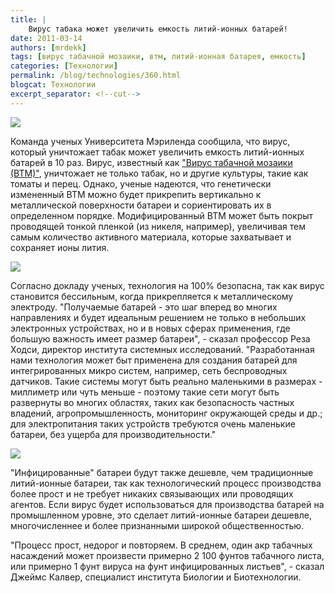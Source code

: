 ```yaml
---
title: |
    Вирус табака может увеличить емкость литий-ионных батарей!
date: 2011-03-14
authors: [mrdekk]
tags: [вирус табачной мозаики, втм, литий-ионная батарея, емкость]
categories: [Технологии]
permalink: /blog/technologies/360.html
blogcat: Технологии
excerpt_separator: <!--cut-->
---
```



![](http://itw66.ru/uploads/images/00/00/01/2011/03/14/5d60a6.jpg)


Команда ученых Университета Мэриленда сообщила, что вирус, который уничтожает табак может увеличить емкость литий-ионных батарей в 10 раз. Вирус, известный как ["Вирус табачной мозаики (ВТМ)"](http://ru.wikipedia.org/wiki/%D0%92%D0%B8%D1%80%D1%83%D1%81_%D1%82%D0%B0%D0%B1%D0%B0%D1%87%D0%BD%D0%BE%D0%B9_%D0%BC%D0%BE%D0%B7%D0%B0%D0%B8%D0%BA%D0%B8), уничтожает не только табак, но и другие культуры, такие как томаты и перец. Однако, ученые надеются, что генетически измененный ВТМ можно будет прикрепить вертикально к металлической поверхности батареи и сориентировать их в определенном порядке. Модифицированный ВТМ может быть покрыт проводящей тонкой пленкой (из никеля, например), увеличивая тем самым количество активного материала, которые захватывает и сохраняет ионы лития.


<!--cut-->



![](http://itw66.ru/uploads/images/00/00/01/2011/03/14/2b5606.jpg)


Согласно докладу ученых, технология на 100% безопасна, так как вирус становится бессильным, когда прикрепляется к металлическому электроду. "Получаемые батарей - это шаг вперед во многих направлениях и будет идеальным решением не только в небольших электронных устройствах, но и в новых сферах применения, где большую важность имеет размер батареи", - сказал профессор Реза Ходси, директор института системных исследований. "Разработанная нами технология может быт применена для создания батарей для интегрированных микро систем, например, сеть беспроводных датчиков. Такие системы могут быть реально маленькими в размерах - миллиметр или чуть меньше - поэтому такие сети могут быть развернуты во многих областях, таких как безопасность частных владений, агропромышленность, мониторинг окружающей среды и др.; для электропитания таких устройств требуются очень маленькие батареи, без ущерба для производительности."


![](http://itw66.ru/uploads/images/00/00/01/2011/03/14/cc7853.jpg)


"Инфицированные" батареи будут также дешевле, чем традиционные литий-ионные батареи, так как технологический процесс производства более прост и не требует никаких связывающих или проводящих агентов. Если вирус будет использоваться для производства батарей на промышленном уровне, это сделает литий-ионные батареи дешевле, многочисленнее и более признанными широкой общественностью.

"Процесс прост, недорог и повторяем. В среднем, один акр табачных насаждений может произвести примерно 2 100 фунтов табачного листа, или примерно 1 фунт вируса на фунт инфицированных листьев", - сказал Джеймс Калвер, специалист института Биологии и Биотехнологии.

